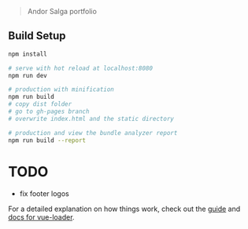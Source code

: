 > Andor Salga portfolio

## Build Setup

``` bash
npm install

# serve with hot reload at localhost:8080
npm run dev

# production with minification
npm run build
# copy dist folder
# go to gh-pages branch
# overwrite index.html and the static directory

# production and view the bundle analyzer report
npm run build --report
```


# TODO
- fix footer logos

For a detailed explanation on how things work, check out the [guide](http://vuejs-templates.github.io/webpack/) and [docs for vue-loader](http://vuejs.github.io/vue-loader).
